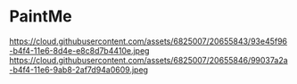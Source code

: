 # PaintMe

https://cloud.githubusercontent.com/assets/6825007/20655843/93e45f96-b4f4-11e6-8d4e-e8c8d7b4410e.jpeg
https://cloud.githubusercontent.com/assets/6825007/20655846/99037a2a-b4f4-11e6-9ab8-2af7d94a0609.jpeg
